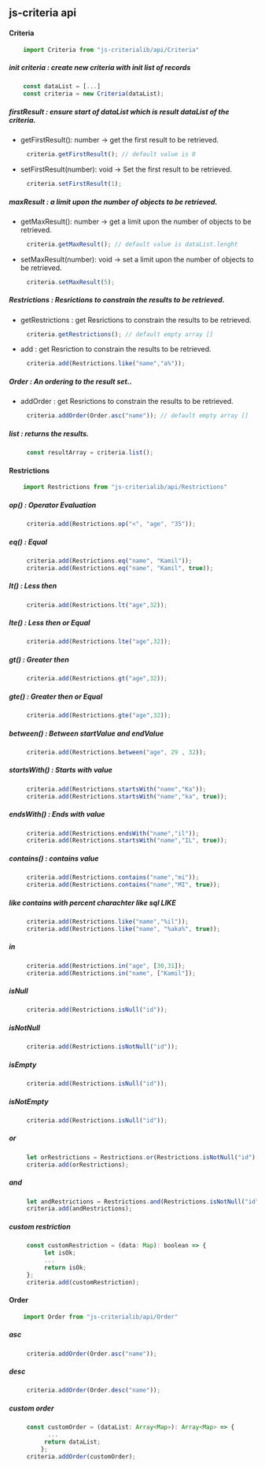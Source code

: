 ## js-criteria api

#### Criteria 

```javascript
    import Criteria from "js-criterialib/api/Criteria" 
```

##### init criteria : create new criteria with init list of records

```javascript
    const dataList = [...]
    const criteria = new Criteria(dataList);
```

##### firstResult : ensure start of dataList which is result dataList of the criteria.

* getFirstResult(): number -> get the first result to be retrieved.

```javascript
     criteria.getFirstResult(); // default value is 0
```   

* setFirstResult(number): void -> Set the first result to be retrieved.   
```javascript
     criteria.setFirstResult(1);
```   
 
##### maxResult : a limit upon the number of objects to be retrieved.

* getMaxResult(): number -> get a limit upon the number of objects to be retrieved.

```javascript
     criteria.getMaxResult(); // default value is dataList.lenght
```   

* setMaxResult(number): void -> set a limit upon the number of objects to be retrieved.

```javascript
     criteria.setMaxResult(5);
```   

##### Restrictions : Resrictions to constrain the results to be retrieved.

* getRestrictions : get Resrictions to constrain the results to be retrieved.

```javascript
     criteria.getRestrictions(); // default empty array []
```   

* add : get Resriction to constrain the results to be retrieved.   

```javascript
     criteria.add(Restrictions.like("name","a%"));
```   
 
##### Order : An ordering to the result set..
 
* addOrder : get Resrictions to constrain the results to be retrieved.

```javascript
     criteria.addOrder(Order.asc("name")); // default empty array []
```   


##### list : returns the results.

```javascript
     const resultArray = criteria.list();
```   



#### Restrictions 

```javascript
    import Restrictions from "js-criterialib/api/Restrictions" 
```
 
##### op() : Operator Evaluation

```javascript
     criteria.add(Restrictions.op("<", "age", "35"));
```  

##### eq() : Equal

```javascript
     criteria.add(Restrictions.eq("name", "Kamil"));
     criteria.add(Restrictions.eq("name", "Kamil", true));
```  

##### lt() : Less then

```javascript
     criteria.add(Restrictions.lt("age",32));
```  

##### lte() : Less then or Equal

```javascript
     criteria.add(Restrictions.lte("age",32));
```  

##### gt() : Greater then

```javascript
     criteria.add(Restrictions.gt("age",32));
```  

##### gte() : Greater then or Equal

```javascript
     criteria.add(Restrictions.gte("age",32));
```  

##### between() : Between startValue and endValue

```javascript
     criteria.add(Restrictions.between("age", 29 , 32));
```  

##### startsWith() : Starts with value

```javascript
     criteria.add(Restrictions.startsWith("name","Ka"));
     criteria.add(Restrictions.startsWith("name","ka", true));
```  

##### endsWith() : Ends with value

```javascript
     criteria.add(Restrictions.endsWith("name","il"));
     criteria.add(Restrictions.startsWith("name","IL", true));
```  

##### contains() : contains value

```javascript
     criteria.add(Restrictions.contains("name","mi"));
     criteria.add(Restrictions.contains("name","MI", true));
```  



##### like contains with percent charachter like sql LIKE 

```javascript
     criteria.add(Restrictions.like("name","%il"));
     criteria.add(Restrictions.like("name", "%aka%", true));
```  


##### in

```javascript
     criteria.add(Restrictions.in("age", [30,31]);
     criteria.add(Restrictions.in("name", ["Kamil"]);
```  

##### isNull
 
```javascript
     criteria.add(Restrictions.isNull("id"));
``` 

##### isNotNull
 
```javascript
     criteria.add(Restrictions.isNotNull("id"));
``` 

##### isEmpty
 
```javascript
     criteria.add(Restrictions.isNull("id"));
``` 

##### isNotEmpty
 
```javascript
     criteria.add(Restrictions.isNull("id"));
``` 

##### or 

```javascript
     let orRestrictions = Restrictions.or(Restrictions.isNotNull("id"), Restrictions.ilike("name","%a%");
     criteria.add(orRestrictions);
``` 

##### and

```javascript
     let andRestrictions = Restrictions.and(Restrictions.isNotNull("id"), Restrictions.ilike("name","%a%");
     criteria.add(andRestrictions);
``` 


##### custom restriction

```javascript
     const customRestriction = (data: Map): boolean => {
          let isOk;
          ...
          return isOk;
     };
     criteria.add(customRestriction);
``` 


#### Order

```javascript
    import Order from "js-criterialib/api/Order" 
```

##### asc

```javascript
     criteria.addOrder(Order.asc("name"));
```

##### desc 

```javascript
     criteria.addOrder(Order.desc("name"));
``` 


##### custom order

```javascript
     const customOrder = (dataList: Array<Map>): Array<Map> => {
           ...
          return dataList;
         };
     criteria.addOrder(customOrder);
``` 

